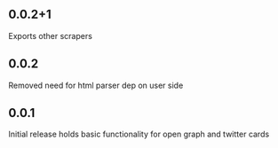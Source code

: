 ## 0.0.2+1
Exports other scrapers

## 0.0.2
Removed need for html parser dep on user side

## 0.0.1

Initial release holds basic functionality for open graph and twitter cards

